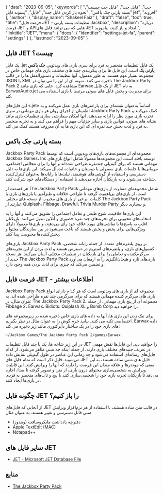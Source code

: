 {
  "date": "2023-09-05",
  "keywords": [
"جت",
"فایل جت",
"فایل جت چیست",
"بسته پارتی جک باکس",
"نحوه باز کردن فایل جت",
"فایل",
"پسوند فایل jet",
"افزونه"
],
  "author": {
    "display_name": "Shakeel Faiz"
},
  "draft": "false",
  "toc": true,
  "title": "فرمت فایل JET - تنظیمات بسته پارتی Jackbox",
  "description": "درباره فرمت JET و APIهایی که می توانند فایل های JET ایجاد و باز کنند، بیاموزید.",
  "linktitle": "JET",
  "menu": {
    "docs": {
      "identifier": "settings-jet-fa",
      "parent": "settings"
}
},
  "lastmod": "2023-09-05"
}

## فایل JET چیست؟

یک فایل .jet یک فایل تنظیمات منحصر به فرد برای سری بازی های ویدئویی **جک باکس پارتی پک** است. این فایل ها برای پیکربندی جنبه های مختلف بازی های مهمانی خاص در مجموعه بسیار مهم هستند. به طور معمول، آنها تنظیمات و دستورالعمل ها را در قالب JSON یا XML ذخیره می کنند. نمونه ای از این را می توان در The Jackbox Party Pack 2 مشاهده کرد، جایی که بازی مانند Earwax از یک فایل JET به نام EarwaxAudio.jet برای مدیریت و پخش فایل های صوتی مرتبط با بازی استفاده می کند.

این فایل‌های «.jet» اساساً به‌عنوان نقشه‌ای برای پارامترهای بازی عمل می‌کنند و به اطمینان از اجرای روان هر بازی مهمانی در سری Jackbox Party Pack کمک می‌کنند و تجربه بازی مورد نظر را ارائه می‌دهند. آنها امکان سفارشی سازی تنظیمات بازی مانند نشانه های صوتی، قوانین بازی و سایر جزئیات مهم را فراهم می کنند و به تجربه منحصر به فرد و لذت بخش چند نفره ای که این بازی ها به آن معروف هستند کمک می کند.

## بسته پارتی جک باکس

Jackbox Party Pack مجموعه‌ای از مجموعه‌های بازی‌های ویدیویی است که توسط Jackbox Games، Inc توسعه یافته است. این مجموعه‌ها معمولاً شامل انواع بازی‌های مهمانی هستند که برای گیم‌پلی چندنفره طراحی شده‌اند و آنها را برای مجالس اجتماعی، مهمانی‌ها یا جلسات بازی معمولی با دوستان و خانواده ایده‌آل می‌کند. این بازی‌ها به دلیل دسترسی و استفاده از گوشی‌های هوشمند، تبلت‌ها یا رایانه‌ها به‌عنوان کنترل‌کننده شناخته می‌شوند و به بازیکنان اجازه می‌دهند با استفاده از دستگاه‌های خود شرکت کنند.

هر قسمت از The Jackbox Party Pack شامل مجموعه‌ای متفاوت از بازی‌های مهمانی است، از بازی‌های بی‌اهمیت گرفته تا طراحی خلاقانه و طنزآمیز یا بازی‌های بازی با کلمات. برخی از بازی های محبوب از نسخه های مختلف The Jackbox Party Pack عبارتند از Quiplash، Fibbage، Drawful، Trivia Murder Party و بسیاری دیگر.

این بازی‌ها خلاقیت، شوخ طبعی و تعامل اجتماعی را تشویق می‌کنند و آنها را به انتخاب‌های محبوبی برای تجربه‌های چند نفره حضوری و آنلاین تبدیل می‌کنند. بازیکنان اغلب به پاسخ‌ها یا نقاشی‌های مورد علاقه خود رأی می‌دهند، و بازی‌ها معمولاً دارای ویژگی‌هایی برای پخش و پخش هستند که باعث می‌شود در بین سازندگان محتوا و پخش‌کننده‌ها محبوبیت پیدا کنند.

بازی‌های Jackbox Party Pack بر روی پلتفرم‌های متعدد، از جمله رایانه شخصی، کنسول‌های بازی، و پلتفرم‌های استریم در دسترس هستند و لذت بردن از این تجربه‌های سرگرم‌کننده و تعاملی را برای بازیکنان در تنظیمات مختلف آسان می‌کنند. هر نسخه جدید از The Jackbox Party Pack بازی‌های تازه و هیجان‌انگیزی را به ارمغان می‌آورد و تضمین می‌کند که چیزی برای لذت بردن همه وجود دارد.

## فرمت فایل JET - اطلاعات بیشتر

Jackbox Party Pack مجموعه ای از بازی های ویدئویی است که هر کدام دارای انواع بازی های سرگرم کننده مهمانی هستند که برای سرگرمی چند نفره طراحی شده اند. به عنوان مثال، در The Jackbox Party Pack 2، مجموعه ای از پنج بازی مهمانی، از جمله Fibbage 2، Earwax، Bidiots، Quiplash XL و Bomb Corp را خواهید دید.

برای تیک زدن این بازی ها، آنها به داده های بازی خاص ذخیره شده در زیرمجموعه های اختصاصی تکیه می کنند. بیایید جرم گوش را به عنوان مثال در نظر بگیریم. Earwax داده های بازی خود را در یک ساختار دایرکتوری مانند زیر ذخیره می کند:

```
~/Jackbox Games/The Jackbox Party Pack 2/games/Earwax
```

در این زیر شاخه ها، یک یا چند فایل تنظیمات JET را خواهید دید. این فایل‌ها نقش مهمی در تعریف جنبه‌های مختلف بازی دارند، از جمله اینکه چه متنی ظاهر می‌شود، از کدام فایل‌های رسانه‌ای استفاده می‌شود و چه زمانی این عناصر در طول گیم‌پلی نمایش داده می‌شوند. قابل ذکر است که تمام فایل های JET فایل های متنی ساده هستند، به این معنی که موددرها و علاقه مندان این فرصت را دارند که آنها را ویرایش کنند. این قابلیت ویرایش به شخصی‌سازی محتوای درون بازی، از متن و تصویر گرفته تا صدا، اجازه می‌دهد تا بازیکنان تجربه بازی خود را شخصی‌سازی کنند یا پیچ و تاب‌های منحصر به فردی در بازی‌ها ایجاد کنند.

## چگونه فایل JET را باز کنیم؟

از آنجایی که فایل‌های JET در قالب متن ساده هستند، با استفاده از هر نرم‌افزار ویرایش متنی قابل دسترسی و تغییر هستند. به عنوان مثال

- دفترچه یادداشت مایکروسافت (ویندوز)
- Apple TextEdit (MAC)
- Notepad++

## سایر فایل های JET

- [JET - Microsoft JET Database File](/database/jet/)

## منابع
* [The Jackbox Party Pack](https://en.wikipedia.org/wiki/The_Jackbox_Party_Pack)


